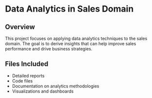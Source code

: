 # Data Analytics in Sales Domain

## Overview
This project focuses on applying data analytics techniques to the sales domain. The goal is to derive insights that can help improve sales performance and drive business strategies.


## Files Included
- Detailed reports
- Code files
- Documentation on analytics methodologies
- Visualizations and dashboards





